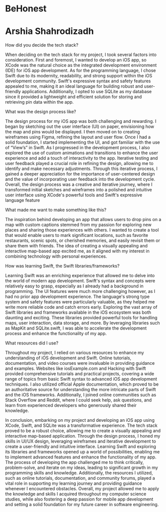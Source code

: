 # BeHonest
# Arshia Shahrodizadh
How did you decide the tech stack?

When deciding on the tech stack for my project, I took several factors into consideration. First and foremost, I wanted to develop an iOS app, so XCode was the natural choice as the integrated development environment (IDE) for iOS app development. As for the programming language, I chose Swift due to its modernity, readability, and strong support within the iOS development community. Swift's expressive syntax and safety features appealed to me, making it an ideal language for building robust and user-friendly applications. Additionally, I opted to use SQLite as my database since it provided a lightweight and efficient solution for storing and retrieving pin data within the app.

What was the design process like?

The design process for my iOS app was both challenging and rewarding. I began by sketching out the user interface (UI) on paper, envisioning how the map and pins would be displayed. I then moved on to creating wireframes using Figma, refining the layout and user flow. Once I had a solid foundation, I started implementing the UI, and got familiar with the use of “View’s” in Swift. 
As I progressed in the development process, I also explored the use of custom animations and transitions to enhance the user experience and add a touch of interactivity to the app. Iterative testing and user feedback played a crucial role in refining the design, allowing me to identify and make necessary adjustments. Through this iterative process, I gained a deeper appreciation for the importance of user-centered design and the value of incorporating user feedback into the development cycle. Overall, the design process was a creative and iterative journey, where I transformed initial sketches and wireframes into a polished and intuitive user interface using XCode's powerful tools and Swift's expressive language feature

What made me want to make something like this?

The inspiration behind developing an app that allows users to drop pins on a map with custom captions stemmed from my passion for exploring new places and sharing those experiences with others. I wanted to create a tool that would enable users to mark significant locations, such as favorite restaurants, scenic spots, or cherished memories, and easily revisit them or share them with friends. The idea of creating a visually appealing and interactive map-based app excited me, as it aligned with my interest in combining technology with personal experiences.

How was learning Swift, the Swift libraries/frameworks?

Learning Swift was an enriching experience that allowed me to delve into the world of modern app development. Swift's syntax and concepts were relatively easy to grasp, especially as I already had a background in programming. The UI features were much more challenging however, as I had no prior app development experience. The language's strong type system and safety features were particularly valuable, as they helped me write more reliable code and catch errors early. Exploring the vast array of Swift libraries and frameworks available in the iOS ecosystem was both daunting and exciting. These libraries provided powerful tools for handling maps, user interaction, data storage, and more. By leveraging libraries such as MapKit and SQLite.swift, I was able to accelerate the development process and enhance the functionality of my app. 

What resources did I use?

Throughout my project, I relied on various resources to enhance my understanding of iOS development and Swift. Online tutorials, documentation, and video courses were invaluable in providing guidance and examples. Websites like iosExample.com and Hacking with Swift provided comprehensive tutorials and practical projects, covering a wide range of topics from basic Swift syntax to advanced iOS app development techniques. I also utilized official Apple documentation, which proved to be an authoritative source for understanding the more intricate parts of Swift and the iOS frameworks. Additionally, I joined online communities such as Stack Overflow and Reddit, where I could seek help, ask questions, and learn from experienced developers who generously shared their knowledge. 

In conclusion, embarking on my project and developing an iOS app using XCode, Swift, and SQLite was a transformative experience. The tech stack proved to be a robust choice, allowing me to create a visually appealing and interactive map-based application. Through the design process, I honed my skills in UI/UX design, leveraging wireframes and iterative development to create a user-friendly and intuitive interface. Learning Swift and exploring its libraries and frameworks opened up a world of possibilities, enabling me to implement advanced features and enhance the functionality of my app. The process of developing the app challenged me to think critically, problem-solve, and iterate on my ideas, leading to significant growth in my programming skills and knowledge. Additionally, the resources I utilized, such as online tutorials, documentation, and community forums, played a vital role in supporting my learning journey and providing guidance whenever I encountered obstacles. Overall, my project allowed me to apply the knowledge and skills I acquired throughout my computer science studies, while also fostering a deep passion for mobile app development and setting a solid foundation for my future career in software engineering.
